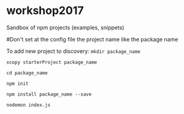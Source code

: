 # workshop2017
Sandbox of npm projects (examples, snippets)

#Don't set at the config file the project name like the package name

To add new project to discovery:
`mkdir package_name`

`xcopy starterProject package_name`

`cd package_name`

`npm init`

`npm install package_name --save`

`nodemon index.js`
